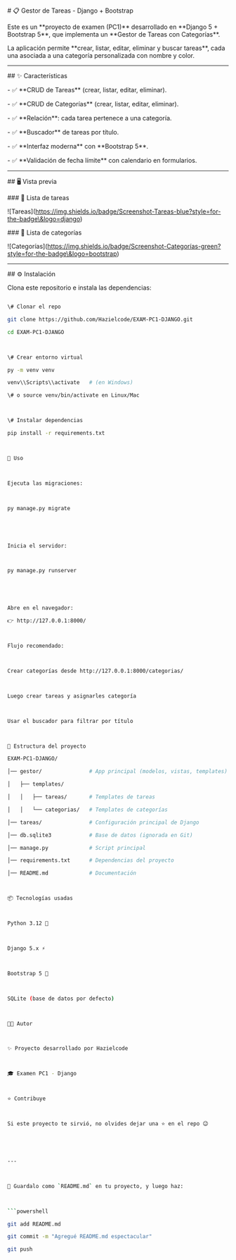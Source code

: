 \# 📋 Gestor de Tareas - Django + Bootstrap



Este es un \*\*proyecto de examen (PC1)\*\* desarrollado en \*\*Django 5 + Bootstrap 5\*\*, que implementa un \*\*Gestor de Tareas con Categorías\*\*.  

La aplicación permite \*\*crear, listar, editar, eliminar y buscar tareas\*\*, cada una asociada a una categoría personalizada con nombre y color.  



---



\## ✨ Características



\- ✅ \*\*CRUD de Tareas\*\* (crear, listar, editar, eliminar).  

\- ✅ \*\*CRUD de Categorías\*\* (crear, listar, editar, eliminar).  

\- ✅ \*\*Relación\*\*: cada tarea pertenece a una categoría.  

\- ✅ \*\*Buscador\*\* de tareas por título.  

\- ✅ \*\*Interfaz moderna\*\* con \*\*Bootstrap 5\*\*.  

\- ✅ \*\*Validación de fecha límite\*\* con calendario en formularios.  



---



\## 🖥️ Vista previa



\### 🔹 Lista de tareas

!\[Tareas](https://img.shields.io/badge/Screenshot-Tareas-blue?style=for-the-badge\&logo=django)



\### 🔹 Lista de categorías

!\[Categorías](https://img.shields.io/badge/Screenshot-Categorías-green?style=for-the-badge\&logo=bootstrap)



---



\## ⚙️ Instalación



Clona este repositorio e instala las dependencias:



```bash

\# Clonar el repo

git clone https://github.com/Hazielcode/EXAM-PC1-DJANGO.git

cd EXAM-PC1-DJANGO



\# Crear entorno virtual

py -m venv venv

venv\\Scripts\\activate   # (en Windows)

\# o source venv/bin/activate en Linux/Mac



\# Instalar dependencias

pip install -r requirements.txt



🚀 Uso



Ejecuta las migraciones:



py manage.py migrate





Inicia el servidor:



py manage.py runserver





Abre en el navegador:

👉 http://127.0.0.1:8000/



Flujo recomendado:



Crear categorías desde http://127.0.0.1:8000/categorias/



Luego crear tareas y asignarles categoría



Usar el buscador para filtrar por título



📂 Estructura del proyecto

EXAM-PC1-DJANGO/

│── gestor/               # App principal (modelos, vistas, templates)

│   ├── templates/

│   │   ├── tareas/       # Templates de tareas

│   │   └── categorias/   # Templates de categorías

│── tareas/               # Configuración principal de Django

│── db.sqlite3            # Base de datos (ignorada en Git)

│── manage.py             # Script principal

│── requirements.txt      # Dependencias del proyecto

│── README.md             # Documentación



📦 Tecnologías usadas



Python 3.12 🐍



Django 5.x ⚡



Bootstrap 5 🎨



SQLite (base de datos por defecto)



👨‍💻 Autor



✨ Proyecto desarrollado por Hazielcode



🎓 Examen PC1 - Django



⭐ Contribuye



Si este proyecto te sirvió, no olvides dejar una ⭐ en el repo 😉





---



📌 Guardalo como `README.md` en tu proyecto, y luego haz:  



```powershell

git add README.md

git commit -m "Agregué README.md espectacular"

git push



